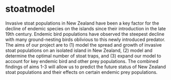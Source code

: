 # stoatmodel

Invasive stoat populations in New Zealand have been a key factor for the decline of endemic species on the islands since their introduction in the late 19th century. Endemic bird populations have observed the steepest decline with many ground-nesting birds oblivious to this newly introduced predator. The aims of our project are to (1) model the spread and growth of invasive stoat populations on an isolated island in New Zealand, (2) model and determine the optimal number of stoat traps, and (3) expand our model to account for key endemic bird and other prey populations. The combined findings of aims 1-3 will allow us to predict the future status of New Zealand stoat populations and their effects on certain endemic prey populations. 
